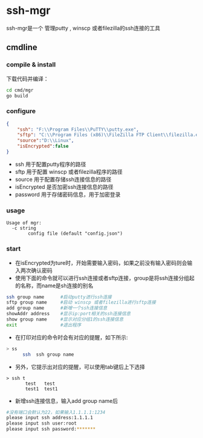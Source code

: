 # ssh-mgr
ssh-mgr是一个 管理putty , winscp 或者filezilla的ssh连接的工具

## cmdline

### compile & install

下载代码并编译：

```bash
cd cmd/mgr
go build
```

### configure

```json
{
    "ssh": "F:\\Program Files\\PuTTY\\putty.exe",
    "sftp": "C:\\Program Files (x86)\\FileZilla FTP Client\\filezilla.exe",
    "source":"D:\\Linux",
    "isEncrypted":false
}
```

- ssh 用于配置putty程序的路径
- sftp 用于配置 winscp 或者filezilla程序的路径
- source 用于配置存储ssh连接信息的路径
- isEncrypted 是否加密ssh连接信息的路径
- password 用于存储密码信息，用于加密登录

### usage

```
Usage of mgr:
  -c string
        config file (default "config.json")
```

### start

- 在isEncrypted为ture时，开始需要输入密码，如果之前没有输入密码则会输入两次确认密码
- 使用下面的命令就可以进行ssh连接或者sftp连接，group是将ssh连接分组起的名称，而name是sh连接的别名

```bash
ssh group name      #启动putty进行ssh连接
sftp group name     #启动 winscp 或者filezilla进行sftp连接
add group name      #新增一个ssh连接信息
showAddr address    #显示ip:port相关的ssh连接信息
show group name     #显示对应分组1的ssh连接信息
exit                #退出程序
```

- 在打印对应的命令时会有对应的提醒，如下所示:

```bash
> ss
      ssh  ssh group name
```

- 另外，它提示出对应的提醒，可以使用tab键后上下选择

```
> ssh t
       test   test
       test1  test1
```

- 新增ssh连接信息，输入add group name后

```bash
#没有端口会默认为22，如果输入1.1.1.1:1234
please input ssh address:1.1.1.1 
please input ssh user:root
please input ssh password:*******
```

